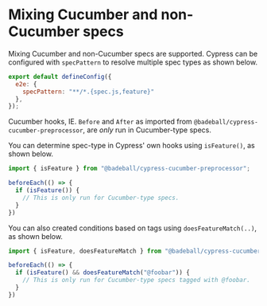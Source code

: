 # Mixing Cucumber and non-Cucumber specs

Mixing Cucumber and non-Cucumber specs are supported. Cypress can be configured with `specPattern` to resolve multiple spec types as shown below.

```js
export default defineConfig({
  e2e: {
    specPattern: "**/*.{spec.js,feature}"
  },
});
```

Cucumber hooks, IE. `Before` and `After` as imported from `@badeball/cypress-cucumber-preprocessor`, are *only* run in Cucumber-type specs.

You can determine spec-type in Cypress' own hooks using `isFeature()`, as shown below.

```js
import { isFeature } from "@badeball/cypress-cucumber-preprocessor";

beforeEach(() => {
  if (isFeature()) {
    // This is only run for Cucumber-type specs.
  }
})
```

You can also created conditions based on tags using `doesFeatureMatch(..)`, as shown below.

```js
import { isFeature, doesFeatureMatch } from "@badeball/cypress-cucumber-preprocessor";

beforeEach(() => {
  if (isFeature() && doesFeatureMatch("@foobar")) {
    // This is only run for Cucumber-type specs tagged with @foobar.
  }
})
```
